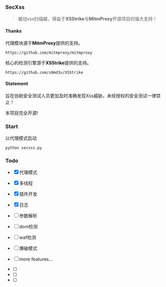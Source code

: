 ### SecXss

> 被动xss扫描器，得益于**XSStrike**与**MitmProxy**开源项目的强大支持！



#### Thanks

代理模块源于**MitmProxy**提供的支持。

```
https://github.com/mitmproxy/mitmproxy
```

核心的检测引擎源于**XSStrike**提供的支持。

```
https://github.com/s0md3v/XSStrike
```



#### Statement

旨在协助安全测试人员更加及时准确发现Xss威胁，未经授权的安全测试一律禁止！

本项目完全开源!



### Start

以代理模式启动

```
python secxss.py
```



### Todo

- [x] 代理模式

- [x] 多线程

- [x] 插件开发

- [x] 日志

- [ ] 参数解析

- [ ] dom检测

- [ ] waf检测

- [ ] 爆破模式
- [ ] more features...

- [ ] 

- [ ] 

- [ ] 